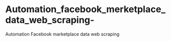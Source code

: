 # Automation_facebook_merketplace_data_web_scraping-
Automation Facebook marketplace data web scraping 
